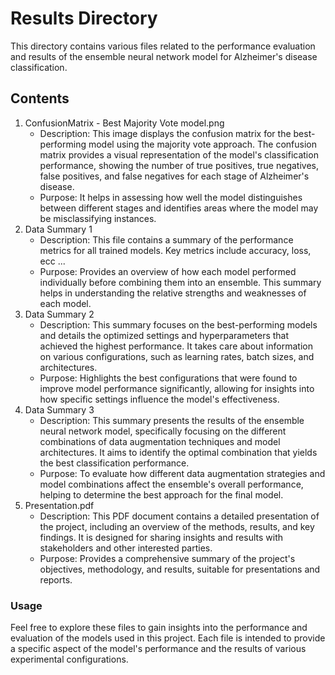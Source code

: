 # Results Directory
This directory contains various files related to the performance evaluation and results of the ensemble neural network model for Alzheimer's disease classification.
## Contents
1. ConfusionMatrix - Best Majority Vote model.png
    - Description: This image displays the confusion matrix for the best-performing model using the majority vote approach. The confusion matrix provides a visual representation of the model's classification performance, showing the number of true positives, true negatives, false positives, and false negatives for each stage of Alzheimer's disease.
    - Purpose: It helps in assessing how well the model distinguishes between different stages and identifies areas where the model may be misclassifying instances.
2. Data Summary 1
    - Description: This file contains a summary of the performance metrics for all trained models. Key metrics include accuracy, loss, ecc ...
    - Purpose: Provides an overview of how each model performed individually before combining them into an ensemble. This summary helps in understanding the relative strengths and weaknesses of each model.
3. Data Summary 2
    - Description: This summary focuses on the best-performing models and details the optimized settings and hyperparameters that achieved the highest performance. It takes care about information on various configurations, such as learning rates, batch sizes, and architectures.
    - Purpose: Highlights the best configurations that were found to improve model performance significantly, allowing for insights into how specific settings influence the model's effectiveness.
4. Data Summary 3
    - Description: This summary presents the results of the ensemble neural network model, specifically focusing on the different combinations of data augmentation techniques and model architectures. It aims to identify the optimal combination that yields the best classification performance.
    - Purpose: To evaluate how different data augmentation strategies and model combinations affect the ensemble's overall performance, helping to determine the best approach for the final model.
5. Presentation.pdf
    - Description: This PDF document contains a detailed presentation of the project, including an overview of the methods, results, and key findings. It is designed for sharing insights and results with stakeholders and other interested parties.
    - Purpose: Provides a comprehensive summary of the project's objectives, methodology, and results, suitable for presentations and reports.

### Usage
Feel free to explore these files to gain insights into the performance and evaluation of the models used in this project. Each file is intended to provide a specific aspect of the model's performance and the results of various experimental configurations.

